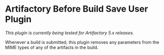 Artifactory Before Build Save User Plugin
=========================================

*This plugin is currently being tested for Artifactory 5.x releases.*

Whenever a build is submitted, this plugin removes any parameters from the MIME
types of any of the artifacts in the build.
